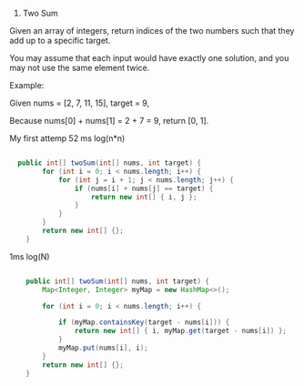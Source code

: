 1. Two Sum

Given an array of integers, return indices of the two numbers such that they add up to a specific target.

You may assume that each input would have exactly one solution, and you may not use the same element twice.

Example:

Given nums = [2, 7, 11, 15], target = 9,

Because nums[0] + nums[1] = 2 + 7 = 9,
return [0, 1].

My first attemp 52 ms log(n*n)
````java 

  public int[] twoSum(int[] nums, int target) {
		for (int i = 0; i < nums.length; i++) {
			for (int j = i + 1; j < nums.length; j++) {
				if (nums[i] + nums[j] == target) {
					return new int[] { i, j };
				}
			}
		}
		return new int[] {};
	}

````
1ms log(N)
````java 

	public int[] twoSum(int[] nums, int target) {
		Map<Integer, Integer> myMap = new HashMap<>();

		for (int i = 0; i < nums.length; i++) {

			if (myMap.containsKey(target - nums[i])) {
				return new int[] { i, myMap.get(target - nums[i]) };
			}
			myMap.put(nums[i], i);
		}
		return new int[] {};
	}


````